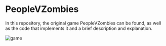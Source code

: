 # PeopleVZombies

In this repository, the original game PeopleVZombies can be found, as well as the code that implements it and a brief description and explanation.



![game](https://github.com/pabsan16/PeopleVZombies/assets/124245920/54a1e191-d9dc-4501-bc42-2d169a26bfad)
